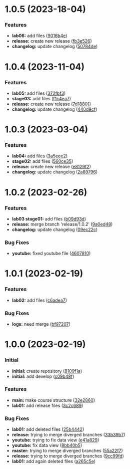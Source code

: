 # 1.0.5 (2023-18-04)

### Features

* **lab06:** add files ([9016b4e](https://github.com/vvsattarova/study_2022-2023_mathmod/commit/9016b4e77747b7798b069ecdfcd6936f64354916))
* **release:** create new release ([fb3e526](https://github.com/vvsattarova/study_2022-2023_mathmod/commit/fb3e526bba28dd92eff366c6e1dc5c49d88e09bd))
* **changelog:** update changelog ([50784de](https://github.com/vvsattarova/study_2022-2023_mathmod/commit/50784dec09e586603489349d8cb71b93c91dc839))

# 1.0.4 (2023-11-04)

### Features

* **lab05:** add files ([372fbf3](https://github.com/vvsattarova/study_2022-2023_mathmod/commit/372fbf3dde2ae88d65c916cbbac5b8770b6f2885))
* **stage03:** add files ([f1c4ea7](https://github.com/vvsattarova/study_2022-2023_mathmod/commit/f1c4ea7f4e89d2f65e47ee010bbc5ab5ee09e486))
* **release:** create new release ([7d18801](https://github.com/vvsattarova/study_2022-2023_mathmod/commit/7d188014d5f8386129bc1cfab5043246c3ffb775))
* **changelog:** update changelog ([440d9cf](https://github.com/vvsattarova/study_2022-2023_mathmod/commit/440d9cf304b65009160872f70ef8adcddaca9ff1))

# 1.0.3 (2023-03-04)

### Features

* **lab04:** add files ([3a5eee2](https://github.com/vvsattarova/study_2022-2023_mathmod/commit/3a5eee276017898d04558101ef757409809e3995))
* **stage02:** add files ([560ce35](https://github.com/vvsattarova/study_2022-2023_mathmod/commit/560ce356de3cb350bb1f8272b97ebd34ca1f266b))
* **release:** create new release ([e8129f2](https://github.com/vvsattarova/study_2022-2023_mathmod/commit/e8129f24471082c264476115e65450497371a259))
* **changelog:** update changelog ([2a89796](https://github.com/vvsattarova/study_2022-2023_mathmod/commit/2a897969238ba5e4473babcfdfc155d0d1ad5571))

# 1.0.2 (2023-02-26)

### Features

* **lab03 stage01:** add files ([b09d93d](https://github.com/vvsattarova/study_2022-2023_mathmod/commit/b09d93d833116b1e8fd16886aa265428c2186966))
* **release:** merge branch 'release/1.0.2' ([9a0ed48](https://github.com/vvsattarova/study_2022-2023_mathmod/commit/9a0ed48d350ac6633f18ebdd2c947f6482e2124a))
* **changelog:** update changelog ([09ec22c](https://github.com/vvsattarova/study_2022-2023_mathmod/commit/09ec22c90122cc103e2466a50e553c505eb42b51))

### Bug Fixes

* **youtube:** fixed youtube file ([4607810](https://github.com/vvsattarova/study_2022-2023_mathmod/commit/4607810c1d64107f6e24c0b1be7cfb92c001038c))

# 1.0.1 (2023-02-19)

### Features

* **lab02:** add files ([c6adea7](https://github.com/vvsattarova/study_2022-2023_mathmod/commit/c6adea70b26a24a8d3b0e0ca6cf63c3ddb0eb94b))

### Bug Fixes

* **logs:** need merge ([bf97207](https://github.com/vvsattarova/study_2022-2023_mathmod/commit/bf972074a5f9bade00825c51a0588b539263ebd8))


# 1.0.0 (2023-02-19)

### Initial

* **initial:** create repository ([8109f1a](https://github.com/vvsattarova/study_2022-2023_mathmod/commit/8109f1a69a6a9c211b28a67bb77379390769a208))
* **initial:** add develop ([c09b48f](https://github.com/vvsattarova/study_2022-2023_mathmod/commit/c09b48f16ac8e31ccd1b10c6a055be1a2d5959d4))         

### Features

* **main:** make course structure ([32e2860](https://github.com/vvsattarova/study_2022-2023_mathmod/commit/32e2860f4edd7b64871c9fb929eb5a534abeb327))
* **lab01:** add release files ([3c2c689](https://github.com/vvsattarova/study_2022-2023_mathmod/commit/3c2c689226673d4381825c9cfbc93c98e6459f84))

### Bug Fixes

* **lab01:** add deleted files ([25b4442](https://github.com/vvsattarova/study_2022-2023_mathmod/commit/25b444249798970f83dba66430728eea643ed574))
* **release:** trying to merge diverged branches ([33b39b7](https://github.com/vvsattarova/study_2022-2023_mathmod/commit/33b39b7c4c73ec9fd8ce620766331998d4b1f713))
* **youtube:** trying to fix data view ([e41a829](https://github.com/vvsattarova/study_2022-2023_mathmod/commit/e41a82967c07bdf8e234b64e670cdd53c7d10e39))
* **youtube:** fix data view ([8bb40b5](https://github.com/vvsattarova/study_2022-2023_mathmod/commit/8bb40b526b030ee28da3c8d56f39ba62ad2a7476))
* **master:** trying to merge diverged branches ([55a22f7](https://github.com/vvsattarova/study_2022-2023_mathmod/commit/55a22f7e915d3319cce35c5b0dc16b743cee4b61))
* **release:** trying to merge diverged branches ([9cc99fd](https://github.com/vvsattarova/study_2022-2023_mathmod/commit/9cc99fd2a50a0ee8d7554a1dec8413f08e808c12))
* **lab01:** add again deleted files ([a265c5e](https://github.com/vvsattarova/study_2022-2023_mathmod/commit/a265c5e0ad49ad2685d4e91b7641a42ee9910af7))        







